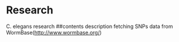 # Research
C. elegans research
##contents description
fetching SNPs data from WormBase(http://www.wormbase.org/)
